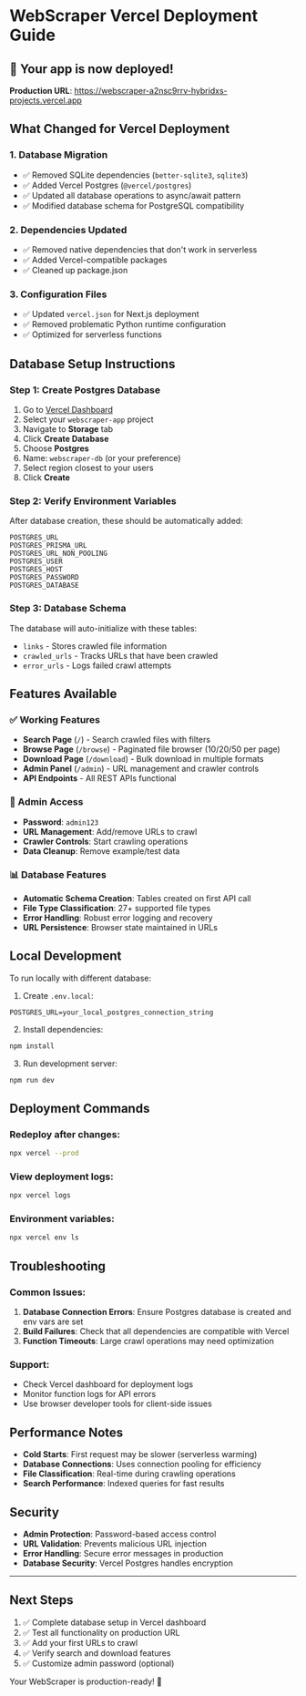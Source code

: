 # WebScraper Vercel Deployment Guide

## 🚀 Your app is now deployed!

**Production URL**: https://webscraper-a2nsc9rrv-hybridxs-projects.vercel.app

## What Changed for Vercel Deployment

### 1. Database Migration
- ✅ Removed SQLite dependencies (`better-sqlite3`, `sqlite3`)
- ✅ Added Vercel Postgres (`@vercel/postgres`)
- ✅ Updated all database operations to async/await pattern
- ✅ Modified database schema for PostgreSQL compatibility

### 2. Dependencies Updated
- ✅ Removed native dependencies that don't work in serverless
- ✅ Added Vercel-compatible packages
- ✅ Cleaned up package.json

### 3. Configuration Files
- ✅ Updated `vercel.json` for Next.js deployment
- ✅ Removed problematic Python runtime configuration
- ✅ Optimized for serverless functions

## Database Setup Instructions

### Step 1: Create Postgres Database
1. Go to [Vercel Dashboard](https://vercel.com/dashboard)
2. Select your `webscraper-app` project
3. Navigate to **Storage** tab
4. Click **Create Database**
5. Choose **Postgres**
6. Name: `webscraper-db` (or your preference)
7. Select region closest to your users
8. Click **Create**

### Step 2: Verify Environment Variables
After database creation, these should be automatically added:
```
POSTGRES_URL
POSTGRES_PRISMA_URL
POSTGRES_URL_NON_POOLING
POSTGRES_USER
POSTGRES_HOST
POSTGRES_PASSWORD
POSTGRES_DATABASE
```

### Step 3: Database Schema
The database will auto-initialize with these tables:
- `links` - Stores crawled file information
- `crawled_urls` - Tracks URLs that have been crawled
- `error_urls` - Logs failed crawl attempts

## Features Available

### ✅ Working Features
- **Search Page** (`/`) - Search crawled files with filters
- **Browse Page** (`/browse`) - Paginated file browser (10/20/50 per page)
- **Download Page** (`/download`) - Bulk download in multiple formats
- **Admin Panel** (`/admin`) - URL management and crawler controls
- **API Endpoints** - All REST APIs functional

### 🔧 Admin Access
- **Password**: `admin123`
- **URL Management**: Add/remove URLs to crawl
- **Crawler Controls**: Start crawling operations
- **Data Cleanup**: Remove example/test data

### 📊 Database Features
- **Automatic Schema Creation**: Tables created on first API call
- **File Type Classification**: 27+ supported file types
- **Error Handling**: Robust error logging and recovery
- **URL Persistence**: Browser state maintained in URLs

## Local Development

To run locally with different database:
1. Create `.env.local`:
```env
POSTGRES_URL=your_local_postgres_connection_string
```

2. Install dependencies:
```bash
npm install
```

3. Run development server:
```bash
npm run dev
```

## Deployment Commands

### Redeploy after changes:
```bash
npx vercel --prod
```

### View deployment logs:
```bash
npx vercel logs
```

### Environment variables:
```bash
npx vercel env ls
```

## Troubleshooting

### Common Issues:
1. **Database Connection Errors**: Ensure Postgres database is created and env vars are set
2. **Build Failures**: Check that all dependencies are compatible with Vercel
3. **Function Timeouts**: Large crawl operations may need optimization

### Support:
- Check Vercel dashboard for deployment logs
- Monitor function logs for API errors
- Use browser developer tools for client-side issues

## Performance Notes

- **Cold Starts**: First request may be slower (serverless warming)
- **Database Connections**: Uses connection pooling for efficiency  
- **File Classification**: Real-time during crawling operations
- **Search Performance**: Indexed queries for fast results

## Security

- **Admin Protection**: Password-based access control
- **URL Validation**: Prevents malicious URL injection
- **Error Handling**: Secure error messages in production
- **Database Security**: Vercel Postgres handles encryption

---

## Next Steps

1. ✅ Complete database setup in Vercel dashboard
2. ✅ Test all functionality on production URL
3. ✅ Add your first URLs to crawl
4. ✅ Verify search and download features
5. ✅ Customize admin password (optional)

Your WebScraper is production-ready! 🎉 
